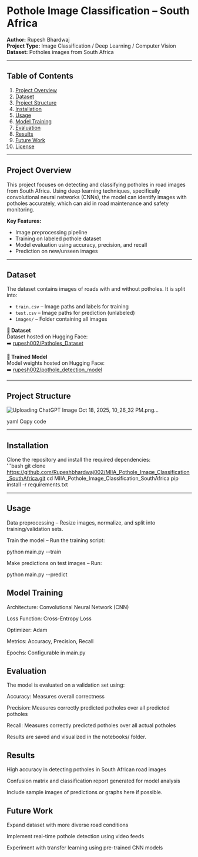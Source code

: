 # Pothole Image Classification – South Africa

**Author:** Rupesh Bhardwaj  
**Project Type:** Image Classification / Deep Learning / Computer Vision  
**Dataset:** Potholes images from South Africa  

---

## Table of Contents
1. [Project Overview](#project-overview)  
2. [Dataset](#dataset)  
3. [Project Structure](#project-structure)  
4. [Installation](#installation)  
5. [Usage](#usage)  
6. [Model Training](#model-training)  
7. [Evaluation](#evaluation)  
8. [Results](#results)  
9. [Future Work](#future-work)  
10. [License](#license)  

---

## Project Overview
This project focuses on detecting and classifying potholes in road images from South Africa. Using deep learning techniques, specifically convolutional neural networks (CNNs), the model can identify images with potholes accurately, which can aid in road maintenance and safety monitoring.  

**Key Features:**  
- Image preprocessing pipeline  
- Training on labeled pothole dataset  
- Model evaluation using accuracy, precision, and recall  
- Prediction on new/unseen images  

---

## Dataset
The dataset contains images of roads with and without potholes. It is split into:  
- `train.csv` – Image paths and labels for training  
- `test.csv` – Image paths for prediction (unlabeled)  
- `images/` – Folder containing all images  

**📂 Dataset**  
Dataset hosted on Hugging Face:  
➡️ [rupesh002/Patholes_Dataset](https://huggingface.co/datasets/rupesh002/Patholes_Dataset)

**🧠 Trained Model**  
Model weights hosted on Hugging Face:  
➡️ [rupesh002/pothole_detection_model](https://huggingface.co/rupesh002/pothole_detection_model)

---

## Project Structure
![Uploading ChatGPT Image Oct 18, 2025, 10_26_32 PM.png…]()

yaml
Copy code

---

## Installation
Clone the repository and install the required dependencies:  
'''bash
git clone https://github.com/Rupeshbhardwaj002/MIIA_Pothole_Image_Classification_SouthAfrica.git
cd MIIA_Pothole_Image_Classification_SouthAfrica
pip install -r requirements.txt

---

## Usage

Data preprocessing – Resize images, normalize, and split into training/validation sets.

Train the model – Run the training script:

python main.py --train


Make predictions on test images – Run:

python main.py --predict

## Model Training

Architecture: Convolutional Neural Network (CNN)

Loss Function: Cross-Entropy Loss

Optimizer: Adam

Metrics: Accuracy, Precision, Recall

Epochs: Configurable in main.py

## Evaluation

The model is evaluated on a validation set using:

Accuracy: Measures overall correctness

Precision: Measures correctly predicted potholes over all predicted potholes

Recall: Measures correctly predicted potholes over all actual potholes

Results are saved and visualized in the notebooks/ folder.

## Results

High accuracy in detecting potholes in South African road images

Confusion matrix and classification report generated for model analysis

Include sample images of predictions or graphs here if possible.

## Future Work

Expand dataset with more diverse road conditions

Implement real-time pothole detection using video feeds

Experiment with transfer learning using pre-trained CNN models

